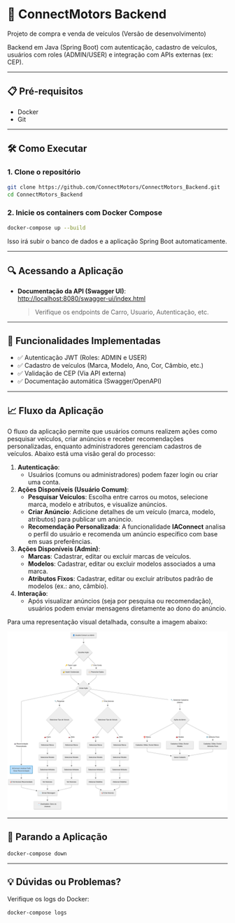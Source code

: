 # 🚀 ConnectMotors Backend

Projeto de compra e venda de veículos (Versão de desenvolvimento)

Backend em Java (Spring Boot) com autenticação, cadastro de veículos, usuários com roles (ADMIN/USER) e integração com APIs externas (ex: CEP).

---

## 📋 Pré-requisitos
- Docker
- Git

---

## 🛠 Como Executar

### 1. Clone o repositório
```bash
git clone https://github.com/ConnectMotors/ConnectMotors_Backend.git
cd ConnectMotors_Backend
```

### 2. Inicie os containers com Docker Compose
```bash
docker-compose up --build
```
Isso irá subir o banco de dados e a aplicação Spring Boot automaticamente.

---

## 🔍 Acessando a Aplicação

- **Documentação da API (Swagger UI)**:  
  [http://localhost:8080/swagger-ui/index.html](http://localhost:8080/swagger-ui/index.html)  
  > Verifique os endpoints de Carro, Usuario, Autenticação, etc.

---

## 🌟 Funcionalidades Implementadas

- ✅ Autenticação JWT (Roles: ADMIN e USER)
- ✅ Cadastro de veículos (Marca, Modelo, Ano, Cor, Câmbio, etc.)
- ✅ Validação de CEP (Via API externa)
- ✅ Documentação automática (Swagger/OpenAPI)

---

## 📈 Fluxo da Aplicação
O fluxo da aplicação permite que usuários comuns realizem ações como pesquisar veículos, criar anúncios e receber recomendações personalizadas, enquanto administradores gerenciam cadastros de veículos. Abaixo está uma visão geral do processo:

1. **Autenticação**:
   - Usuários (comuns ou administradores) podem fazer login ou criar uma conta.
2. **Ações Disponíveis (Usuário Comum)**:
   - **Pesquisar Veículos**: Escolha entre carros ou motos, selecione marca, modelo e atributos, e visualize anúncios.
   - **Criar Anúncio**: Adicione detalhes de um veículo (marca, modelo, atributos) para publicar um anúncio.
   - **Recomendação Personalizada**: A funcionalidade **IAConnect** analisa o perfil do usuário e recomenda um anúncio específico com base em suas preferências.
3. **Ações Disponíveis (Admin)**:
   - **Marcas**: Cadastrar, editar ou excluir marcas de veículos.
   - **Modelos**: Cadastrar, editar ou excluir modelos associados a uma marca.
   - **Atributos Fixos**: Cadastrar, editar ou excluir atributos padrão de modelos (ex.: ano, câmbio).
4. **Interação**:
   - Após visualizar anúncios (seja por pesquisa ou recomendação), usuários podem enviar mensagens diretamente ao dono do anúncio.

Para uma representação visual detalhada, consulte a imagem abaixo:

![Fluxo da Aplicação](Fluxo%20da%20aplicação.png)



---

## 📛 Parando a Aplicação
```bash
docker-compose down
```

---

## 💡 Dúvidas ou Problemas?

Verifique os logs do Docker:
```bash
docker-compose logs
```
